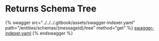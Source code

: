 # Returns Schema Tree

{% swagger src="../../../.gitbook/assets/swagger-indexer.yaml" path="/entities/schemas/{messageId}/tree" method="get" %}
[swagger-indexer.yaml](../../../.gitbook/assets/swagger-indexer.yaml)
{% endswagger %}
